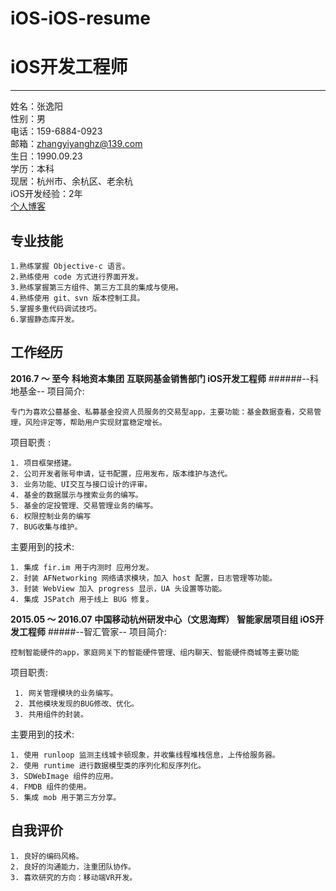 # iOS-iOS-resume
# iOS开发工程师

-----

  姓名：张逸阳<br>
  性别：男<br>
  电话：159-6884-0923<br>
  邮箱：zhangyiyanghz@139.com<br>
  生日：1990.09.23<br>
  学历：本科<br>
  现居：杭州市、余杭区、老余杭<br>
  iOS开发经验：2年<br>
  [个人博客](http://www.jianshu.com/u/943e6ffbaa35)<br>

专业技能
-----

    1.熟练掌握 Objective-c 语言。
    2.熟练使用 code 方式进行界面开发。
    3.熟练掌握第三方组件、第三方工具的集成与使用。
    4.熟练使用 git、svn 版本控制工具。
    5.掌握多重代码调试技巧。    
    6.掌握静态库开发。


工作经历
-----
**2016.7 ～ 至今**
**科地资本集团**
**互联网基金销售部门 iOS开发工程师**
######--科地基金--
项目简介:

	专门为喜欢公墓基金、私募基金投资人员服务的交易型app，主要功能：基金数据查看，交易管理，风险评定等，帮助用户实现财富稳定增长。

项目职责 :

    1. 项目框架搭建。
    2. 公司开发者账号申请，证书配置，应用发布，版本维护与迭代。
    3. 业务功能、UI交互与接口设计的评审。
    4. 基金的数据展示与搜索业务的编写。
    5. 基金的定投管理、交易管理业务的编写。
    6. 权限控制业务的编写
    7. BUG收集与维护。
主要用到的技术:

	1. 集成 fir.im 用于内测时 应用分发。
    2. 封装 AFNetworking 网络请求模块，加入 host 配置，日志管理等功能。
    3. 封装 WebView 加入 progress 显示，UA 头设置等功能。
    4. 集成 JSPatch 用于线上 BUG 修复。




**2015.05 ～ 2016.07**
**中国移动杭州研发中心（文思海辉）**
**智能家居项目组 iOS开发工程师**
#####--智汇管家--
项目简介:
  
    控制智能硬件的app，家庭网关下的智能硬件管理、组内聊天、智能硬件商城等主要功能

项目职责:
  
     1. 网关管理模块的业务编写。
     2. 其他模块发现的BUG修改、优化。
     3. 共用组件的封装。

主要用到的技术:
  
    1. 使用 runloop 监测主线城卡顿现象，并收集线程堆栈信息，上传给服务器。
    2. 使用 runtime 进行数据模型类的序列化和反序列化。
    3. SDWebImage 组件的应用。
    4. FMDB 组件的使用。
    5. 集成 mob 用于第三方分享。




自我评价
-----
	1. 良好的编码风格。
    2. 良好的沟通能力，注重团队协作。
    3. 喜欢研究的方向：移动端VR开发。





